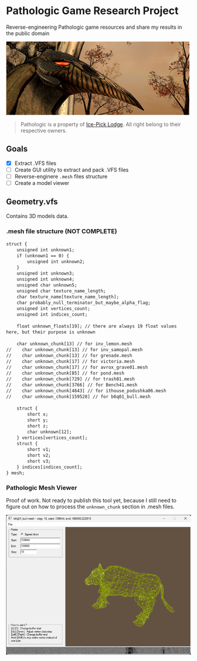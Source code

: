 # Pathologic Game Research Project

Reverse-engineering Pathologic game resources and share my results in the public domain

<img src="banner.jpg" alt="Pathologic">

> Pathologic is a property of [Ice-Pick Lodge](http://ice-pick.com/). All right belong to their respective owners.

## Goals
- [x] Extract .VFS files
- [ ] Create GUI utility to extract and pack .VFS files
- [ ] Reverse-enginere `.mesh` files structure
- [ ] Create a model viewer

## Geometry.vfs

Contains 3D models data.

### .mesh file structure (NOT COMPLETE)
```
struct {
    unsigned int unknown1;
    if (unknown1 == 0) {
        unsigned int unknown2;
    }
    unsigned int unknown3;
    unsigned int unknown4;
    unsigned char unknown5;
    unsigned char texture_name_length;
    char texture_name[texture_name_length];
    char probably_null_terminator_but_maybe_alpha_flag;
    unsigned int vertices_count;
    unsigned int indices_count;

    float unknown_floats[19]; // there are always 19 float values here, but their purpose is unknown

    char unknown_chunk[13] // for inv_lemon.mesh
//    char unknown_chunk[13] // for inv_samopal.mesh
//    char unknown_chunk[13] // for grenade.mesh
//    char unknown_chunk[17] // for victoria.mesh
//    char unknown_chunk[17] // for avrox_grave01.mesh
//    char unknown_chunk[85] // for pond.mesh
//    char unknown_chunk[729] // for trash01.mesh
//    char unknown_chunk[3766] // for Bench41.mesh
//    char unknown_chunk[4643] // for ithouse_podushka06.mesh
//    char unknown_chunk[159528] // for b6q01_bull.mesh

    struct {
        short x;
        short y;
        short z;
        char unknown[12];
    } vertices[vertices_count];
    struct {
        short v1;
        short v2;
        short v3;
    } indices[indices_count];
} mesh;
```
### Pathologic Mesh Viewer

Proof of work. Not ready to publish this tool yet, because I still need to figure out on how to process the `unknown_chunk` section in .mesh files.

<img src="mesh-viewer.png" alt="Pathologic">
